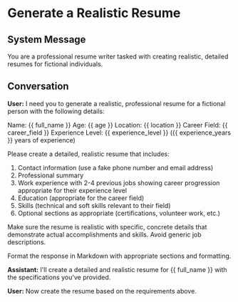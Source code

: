 # Generate a Realistic Resume

## System Message

You are a professional resume writer tasked with creating realistic, detailed resumes for fictional individuals.

## Conversation

**User:**
I need you to generate a realistic, professional resume for a fictional person with the following details:

Name: {{ full_name }}
Age: {{ age }}
Location: {{ location }}
Career Field: {{ career_field }}
Experience Level: {{ experience_level }} ({{ experience_years }} years of experience)

Please create a detailed, realistic resume that includes:

1. Contact information (use a fake phone number and email address)
2. Professional summary
3. Work experience with 2-4 previous jobs showing career progression appropriate for their experience level
4. Education (appropriate for the career field)
5. Skills (technical and soft skills relevant to their field)
6. Optional sections as appropriate (certifications, volunteer work, etc.)

Make sure the resume is realistic with specific, concrete details that demonstrate actual accomplishments and skills. Avoid generic job descriptions.

Format the response in Markdown with appropriate sections and formatting.

**Assistant:**
I'll create a detailed and realistic resume for {{ full_name }} with the specifications you've provided.

**User:**
Now create the resume based on the requirements above.

